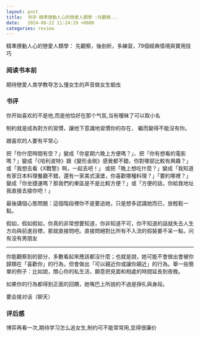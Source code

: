 ```yaml
---
layout: post
title:  书评-精準撩動人心的戀愛人類學 :先觀察...
date:   2024-08-22 11:24:29 +0800
categories: review
---
```


精準撩動人心的戀愛人類學： 先觀察，後剖析，多練習，79個經典情境與實用技巧

### 阅读书本前

期待戀愛人类学教导怎么懂女生的声音做女生蛔虫

### 书评

你开始喜欢的不是他,而是他恰好在那个气氛,当有暧昧了可以取小名

制約就是成為對方的習慣，讓他下意識地習慣你的存在，
繼而變得不能沒有你。

跟喜欢的人要有平常心

把「你什麼時間有空？」變成「你星期六晚上方便嗎？」、把「你有想看的電影嗎？」變成「《哈利波特》跟《變形金剛》感覺都不錯，你對哪部比較有興趣？」或「我想去看《X戰警》啊，一起去吧！」
或把「晚上想吃什麼？」變成「我知道有家日本料理餐廳不錯，還有一家美式漢堡，你喜歡哪種料理？」「要約哪裡？」變成「你坐捷運嗎？那我們約東區是不是比較方便？」或「方便的話，你給我地址我直接去接你吧！」

最後講個心態問題：這個階段裡你不是要追她，只是想多認識她而已，放輕鬆一點。

假如，假如假如，你真的非常想要知道，你非知道不可，你不知道的話就失去人生方向與前進目標，那就直接問吧。直接問絕對比所有不入流的假裝要不呆一點，问有没有男朋友

---

你能觀察到的部分，多數看起來應該都沒什麼；也就是說，她可能不會做出會被你歸類在「喜歡你」的行為，但會做出「可以親近你或讓你親近」的行為。舉一些簡單的例子：比如說，關心你的私生活，願意把見面和相處的時間延長到夜晚。

如果你的行為都得到正面的回饋，她嘴巴上所說的不過是掙扎與身段。

要会接对话（聊天）

### 评后感

博弈再看一次,期待学习怎么追女生,制约可不能常常用,显得很廉价